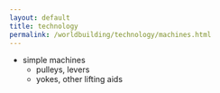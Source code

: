 ```yaml
---
layout: default
title: technology
permalink: /worldbuilding/technology/machines.html
---
```


* simple machines
  - pulleys, levers
  - yokes, other lifting aids
